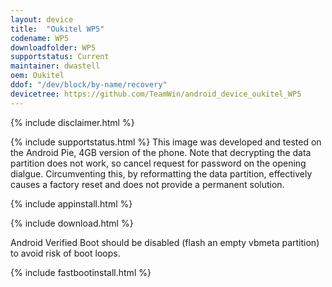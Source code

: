 ```yaml
---
layout: device
title:  "Oukitel WP5"
codename: WP5
downloadfolder: WP5
supportstatus: Current
maintainer: dwastell
oem: Oukitel
ddof: "/dev/block/by-name/recovery"
devicetree: https://github.com/TeamWin/android_device_oukitel_WP5
---
```


{% include disclaimer.html %}

{% include supportstatus.html %}
This image was developed and tested on the Android Pie, 4GB version of the phone. Note that decrypting the data partition does not work, so cancel request for password on the opening dialgue. Circumventing this, by reformatting the data partition, effectively causes a factory reset and does not provide a permanent solution.

{% include appinstall.html %}

{% include download.html %}

Android Verified Boot should be disabled (flash an empty vbmeta partition) to avoid risk of boot loops.

{% include fastbootinstall.html %}
